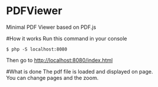 # PDFViewer
Minimal PDF Viewer based on PDF.js

#How it works
Run this command in your console

    $ php -S localhost:8080

Then go to <http://localhost:8080/index.html>

#What is done
The pdf file is loaded and displayed on page.  
You can change pages and the zoom.

